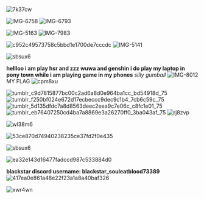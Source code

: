
![7k37cw](https://github.com/user-attachments/assets/442c147c-05a4-48e1-8c8c-6b4679ed4ab7)


![IMG-6758](https://github.com/user-attachments/assets/156322f5-06d2-474e-b3aa-1df85a1c1c9c)
![IMG-6793](https://github.com/user-attachments/assets/98a36845-8835-4b6f-a446-69c1734c8248)

![IMG-5163](https://github.com/user-attachments/assets/f9d0b638-1bdd-443a-877b-d14276fa23d4)
![IMG-7983](https://github.com/user-attachments/assets/68494ecf-fd7b-4d16-a123-cf488e1159d2)

![c952c49573758c5bbd1e1700de7cccdc](https://github.com/user-attachments/assets/df963878-1e1f-4d8e-a409-5a10158bbea6)
![IMG-5141](https://github.com/user-attachments/assets/7a3961b0-0fda-4dfe-9174-913f2b8fa41c)

![sbsux6](https://github.com/user-attachments/assets/345121cb-cd9c-4bf0-82d6-c948742015ec)


********hellloo i am play hsr and zzz wuwa and genshin i do play my laptop in pony town while i am playing game in my phones********
*silly gumball* ![IMG-8012](https://github.com/user-attachments/assets/4e723ac2-71a3-4058-b015-c79ea094026f)
MY FLAG
![cpm8xu](https://github.com/user-attachments/assets/be87a033-5e6e-4756-94d9-116ac5e96479)

![tumblr_c9d7815877bc00c2ad6a8d0e964ba1cc_bd54918d_75](https://github.com/user-attachments/assets/3d219008-2fdf-4636-9bfa-2c24875ca675)
![tumblr_f250bf024e672d17ecbeccc9dec9c1b4_7cb6c59c_75](https://github.com/user-attachments/assets/2ad37b21-9990-4940-83cc-bae5c80b6ff4)
![tumblr_5d135dfdc7a8d8563deec2eea9c7e06c_c8fc1e01_75](https://github.com/user-attachments/assets/cefc51a7-797b-4a33-9b13-d7d8a8b50bf2)
![tumblr_eb76407250cd4ba7a8869e3a26270ff0_3ba043af_75](https://github.com/user-attachments/assets/abd169db-64b1-4e31-84b0-f1d2c10e97e1)
![rj8zvp](https://github.com/user-attachments/assets/4e747126-b2aa-4573-b1c6-2b0d246d5f27)

![wl38m6](https://github.com/user-attachments/assets/a2ee6169-cdcb-4b6b-a4ed-14f847cc3e82)

![53ce870d74940238235ce37fd2f0e435](https://github.com/user-attachments/assets/216f333d-ab0c-41b6-a946-55128b19b3d7)


![sbsux6](https://github.com/user-attachments/assets/f3a045b0-5258-461b-90e2-5bc3d7e9334f)

![ea32e143d16477fadccd987c533884d0](https://github.com/user-attachments/assets/d5cef37a-6ce0-4107-b7cd-e8eba695fd17)

**blackstar discord username: blackstar_souleatblood73389**
![417ea0e861a48e22f23a1a8a40baf326](https://github.com/user-attachments/assets/c59b8716-98e7-499b-b068-e74a8ae476a3)

![xwr4wn](https://github.com/user-attachments/assets/c694069b-7294-4ca5-83af-a8e912a3aa93)
